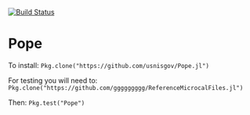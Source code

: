 [![Build Status](https://travis-ci.org/usnistgov/Pope.jl.svg?branch=master)](https://travis-ci.org/usnistgov/Pope.jl)

# Pope
To install:
`Pkg.clone("https://github.com/usnisgov/Pope.jl")`

For testing you will need to:
`Pkg.clone("https://github.com/ggggggggg/ReferenceMicrocalFiles.jl")`

Then:
`Pkg.test("Pope")`

